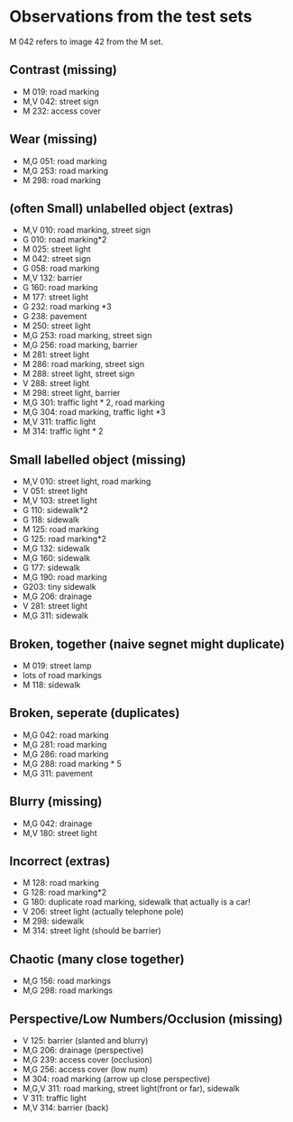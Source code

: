 # Observations from the test sets

M 042 refers to image 42 from the M set.

## Contrast (missing)

- M 019: road marking
- M,V 042: street sign
- M 232: access cover

## Wear (missing)

- M,G 051: road marking
- M,G 253: road marking
- M 298: road marking

## (often Small) unlabelled object (extras)

- M,V 010: road marking, street sign
- G 010: road marking*2
- M 025: street light
- M 042: street sign
- G 058: road marking
- M,V 132: barrier
- G 160: road marking
- M 177: street light
- G 232: road marking *3
- G 238: pavement
- M 250: street light
- M,G 253: road marking, street sign
- M,G 256: road marking, barrier
- M 281: street light
- M 286: road marking, street sign
- M 288: street light, street sign
- V 288: street light
- M 298: street light, barrier
- M,G 301: traffic light * 2, road marking
- M,G 304: road marking, traffic light *3
- M,V 311: traffic light
- M 314: traffic light * 2

## Small labelled object (missing)

- M,V 010: street light, road marking
- V 051: street light
- M,V 103: street light
- G 110: sidewalk*2
- G 118: sidewalk
- M 125: road marking
- G 125: road marking*2
- M,G 132: sidewalk
- M,G 160: sidewalk
- G 177: sidewalk
- M,G 190: road marking
- G203: tiny sidewalk
- M,G 206: drainage
- V 281: street light
- M,G 311: sidewalk

## Broken, together (naive segnet might duplicate)

- M 019: street lamp
- lots of road markings
- M 118: sidewalk

## Broken, seperate (duplicates)

- M,G 042: road marking
- M,G 281: road marking
- M,G 286: road marking
- M,G 288: road marking * 5
- M,G 311: pavement

## Blurry (missing)

- M,G 042: drainage
- M,V 180: street light

## Incorrect (extras)

- M 128: road marking
- G 128: road marking*2
- G 180: duplicate road marking, sidewalk that actually is a car!
- V 206: street light (actually telephone pole)
- M 298: sidewalk
- M 314: street light (should be barrier)

## Chaotic (many close together)

- M,G 156: road markings
- M,G 298: road markings

## Perspective/Low Numbers/Occlusion (missing)

- V 125: barrier (slanted and blurry)
- M,G 206: drainage (perspective)
- M,G 239: access cover (occlusion)
- M,G 256: access cover (low num)
- M 304: road marking (arrow up close perspective)
- M,G,V 311: road marking, street light(front or far), sidewalk
- V 311: traffic light
- M,V 314: barrier (back)
